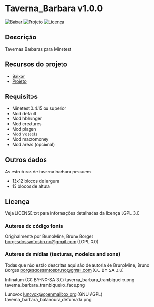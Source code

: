 # Taverna_Barbara v1.0.0

[![Baixar](https://img.shields.io/badge/Baixar-v1.0.0-green.svg)](https://github.com/BrunoMine/taverna_barbara/archive/v1.0.0.zip)
[![Projeto](https://img.shields.io/badge/Git-Projeto-green.svg)](https://github.com/BrunoMine/taverna_barbara)
[![Licença](https://img.shields.io/badge/Licença-LGPL_v3.0-blue.svg)](https://github.com/BrunoMine/taverna_barbara/blob/master/LICENSE)

## Descrição
Tavernas Barbaras para Minetest

## Recursos do projeto

* [Baixar](https://github.com/BrunoMine/taverna_barbara/archive/v1.0.0.zip)
* [Projeto](https://github.com/BrunoMine/taverna_barbara)

## Requisitos

* Minetest 0.4.15 ou superior
* Mod default
* Mod hbhunger
* Mod creatures
* Mod plagen
* Mod vessels
* Mod macromoney
* Mod areas (opcional)

## Outros dados
As estruturas de taverna barbara possuem
- 12x12 blocos de largura
- 15 blocos de altura

## Licença
Veja LICENSE.txt para informações detalhadas da licença LGPL 3.0

### Autores do código fonte
Originalmente por BrunoMine, Bruno Borges <borgesdossantosbruno@gmail.com> (LGPL 3.0)

### Autores de mídias (texturas, modelos and sons)

Todas que não estão descritas aqui são de autoria de
BrunoMine, Bruno Borges <borgesdossantosbruno@gmail.com> (CC BY-SA 3.0)

Infinatum (CC BY-NC-SA 3.0)
	taverna_barbara_trambiqueiro.png
	taverna_barbara_trambiqueiro_face.png

Lunovox <lunovox@openmailbox.org> (GNU AGPL)
	taverna_barbara_batanoura_defumada.png



